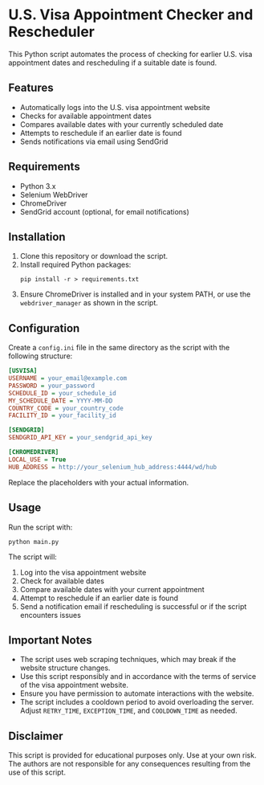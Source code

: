 # U.S. Visa Appointment Checker and Rescheduler

This Python script automates the process of checking for earlier U.S. visa appointment dates and rescheduling if a suitable date is found.

## Features

- Automatically logs into the U.S. visa appointment website
- Checks for available appointment dates
- Compares available dates with your currently scheduled date
- Attempts to reschedule if an earlier date is found
- Sends notifications via email using SendGrid

## Requirements

- Python 3.x
- Selenium WebDriver
- ChromeDriver
- SendGrid account (optional, for email notifications)

## Installation

1. Clone this repository or download the script.
2. Install required Python packages:
   ```
   pip install -r > requirements.txt
   ```
3. Ensure ChromeDriver is installed and in your system PATH, or use the `webdriver_manager` as shown in the script.

## Configuration

Create a `config.ini` file in the same directory as the script with the following structure:

```ini
[USVISA]
USERNAME = your_email@example.com
PASSWORD = your_password
SCHEDULE_ID = your_schedule_id
MY_SCHEDULE_DATE = YYYY-MM-DD
COUNTRY_CODE = your_country_code
FACILITY_ID = your_facility_id

[SENDGRID]
SENDGRID_API_KEY = your_sendgrid_api_key

[CHROMEDRIVER]
LOCAL_USE = True
HUB_ADDRESS = http://your_selenium_hub_address:4444/wd/hub
```

Replace the placeholders with your actual information.

## Usage

Run the script with:

```
python main.py
```

The script will:
1. Log into the visa appointment website
2. Check for available dates
3. Compare available dates with your current appointment
4. Attempt to reschedule if an earlier date is found
5. Send a notification email if rescheduling is successful or if the script encounters issues

## Important Notes

- The script uses web scraping techniques, which may break if the website structure changes.
- Use this script responsibly and in accordance with the terms of service of the visa appointment website.
- Ensure you have permission to automate interactions with the website.
- The script includes a cooldown period to avoid overloading the server. Adjust `RETRY_TIME`, `EXCEPTION_TIME`, and `COOLDOWN_TIME` as needed.

## Disclaimer

This script is provided for educational purposes only. Use at your own risk. The authors are not responsible for any consequences resulting from the use of this script.
